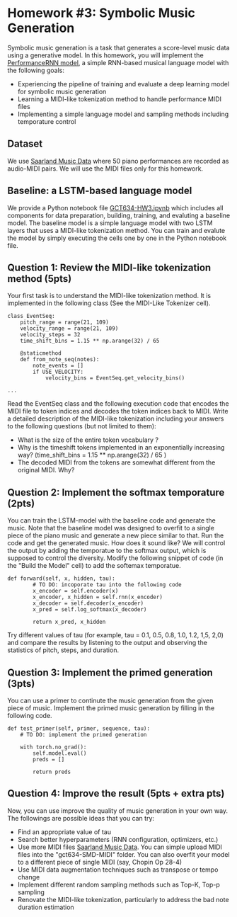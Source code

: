 # Homework #3: Symbolic Music Generation


Symbolic music generation is a task that generates a score-level music data using a generative model.  In this homework, you will implement the [PerformanceRNN model](https://magenta.tensorflow.org/performance-rnn), a simple RNN-based musical language model with the following goals:

* Experiencing the pipeline of training and evaluate a deep learning model for symbolic music generation
* Learning a MIDI-like tokenization method to handle performance MIDI files 
* Implementing a simple language model and sampling methods including temporature control 


## Dataset
We use [Saarland Music Data](https://resources.mpi-inf.mpg.de/SMD/SMD_MIDI-Audio-Piano-Music.html) where 50 piano performances are recorded as audio-MIDI pairs. We will use the MIDI files only for this homework. 

## Baseline: a LSTM-based language model 
We provide a Python notebook file [GCT634-HW3.ipynb](https://colab.research.google.com/drive/1pGIaIs33swOilhIw8zjB-VGcVQxuweph?usp=sharing) which includes all components for data preparation, building, training, and evaluting a baseline model. The baseline model is a simple language model with two LSTM layers that uses a MIDI-like tokenization method. You can train and evalute the model by simply executing the cells one by one in the Python notebook file. 

## Question 1: Review the MIDI-like tokenization method (5pts)
Your first task is to understand the MIDI-like tokenization method. It is implemented in the following class (See the MIDI-Like Tokenizer cell).

```
class EventSeq:
    pitch_range = range(21, 109)
    velocity_range = range(21, 109)
    velocity_steps = 32
    time_shift_bins = 1.15 ** np.arange(32) / 65

    @staticmethod
    def from_note_seq(notes):
        note_events = []
        if USE_VELOCITY:
            velocity_bins = EventSeq.get_velocity_bins()

...

```
Read the EventSeq class and the following execution code that encodes the MIDI file to token indices and decodes the token indices back to MIDI. Write a detailed description of the MIDI-like tokenization including your answers to the following questions (but not limited to them):
- What is the size of the entire token vocabulary ?
- Why is the timeshift tokens implemented in an exponentially increasing way? (time_shift_bins = 1.15 ** np.arange(32) / 65 )
- The decoded MIDI from the tokens are somewhat different from the original MIDI. Why?

## Question 2: Implement the softmax temporature (2pts)
You can train the LSTM-model with the baseline code and generate the music. Note that the baseline model was designed to overfit to a single piece of the piano music and generate a new piece similar to that. Run the code and get the generated music. How does it sound like? We will control the output by adding the temporatue to the softmax output, which is supposed to control the diversity. Modify the following snippet of code (in the "Build the Model" cell) to add the softemax temporatue.  
```
def forward(self, x, hidden, tau):
        # TO DO: incoporate tau into the following code 
        x_encoder = self.encoder(x)
        x_encoder, x_hidden = self.rnn(x_encoder)
        x_decoder = self.decoder(x_encoder)
        x_pred = self.log_softmax(x_decoder)

        return x_pred, x_hidden
```
Try different values of tau (for example, tau = 0.1, 0.5, 0.8, 1.0, 1.2, 1,5, 2,0) and compare the results by listening to the output and observing the statistics of pitch, steps, and duration. 

## Question 3: Implement the primed generation (3pts)
You can use a primer to continute the music generation from the given piece of music. Implement the primed music generation by filling in the following code. 
```
def test_primer(self, primer, sequence, tau):
    # TO DO: implement the primed generation

    with torch.no_grad():
        self.model.eval()
        preds = []

        return preds
```

## Question 4: Improve the result (5pts + extra pts)
Now, you can use improve the quality of music generation in your own way. The followings are possible ideas that you can try: 

- Find an appropriate value of tau
- Search better hyperparameters (RNN configuration, optimizers, etc.) 
- Use more MIDI files [Saarland Music Data](https://resources.mpi-inf.mpg.de/SMD/SMD_MIDI-Audio-Piano-Music.html). You can simple upload MIDI files into the "gct634-SMD-MIDI" folder. You can also overfit your model to a different piece of single MIDI (say, Chopin Op 28-4) 
- Use MIDI data augmentation techniques such as transpose or tempo change  
- Implement different random sampling methods such as Top-K, Top-p sampling
- Renovate the MIDI-like tokenization, particularly to address the bad note duration estimation  
